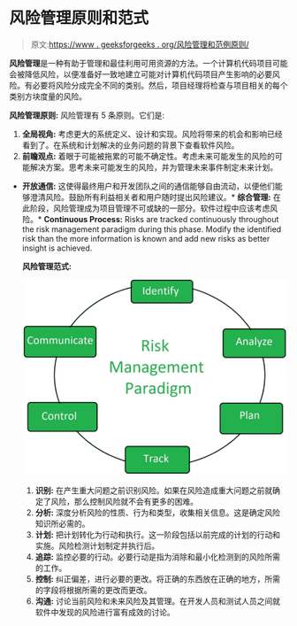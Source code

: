 # 风险管理原则和范式

> 原文:[https://www . geeksforgeeks . org/风险管理和范例原则/](https://www.geeksforgeeks.org/principles-of-risk-management-and-paradigm/)

**风险管理**是一种有助于管理和最佳利用可用资源的方法。一个计算机代码项目可能会被降低风险，以便准备好一致地建立可能对计算机代码项目产生影响的必要风险。有必要将风险分成完全不同的类别。然后，项目经理将检查与项目相关的每个类别方块度量的风险。

**风险管理原则:**
风险管理有 5 条原则。它们是:

1.  **全局视角:**
    考虑更大的系统定义、设计和实现。风险将带来的机会和影响已经看到了。在系统和计划解决的业务问题的背景下查看软件风险。
2.  **前瞻观点:**
    着眼于可能被拖累的可能不确定性。考虑未来可能发生的风险的可能解决方案。思考未来可能发生的风险，并为管理未来事件制定未来计划。

*   **开放通信:**
    这使得最终用户和开发团队之间的通信能够自由流动，以便他们能够澄清风险。鼓励所有利益相关者和用户随时提出风险建议。*   **综合管理:**
    在此阶段，风险管理成为项目管理不可或缺的一部分。软件过程中应该考虑风险。*   **Continuous Process:**
    Risks are tracked continuously throughout the risk management paradigm during this phase. Modify the identified risk than the more information is known and add new risks as better insight is achieved.

    **风险管理范式:**

    ![](img/ffce3611262fb7a6d463853fdeb22100.png)

    1.  **识别:**
        在产生重大问题之前识别风险。如果在风险造成重大问题之前就确定了风险，那么控制风险就不会有更多的困难。
    2.  **分析:**
        深度分析风险的性质、行为和类型，收集相关信息。这是确定风险知识所必需的。
    3.  **计划:**
        把计划转化为行动和执行。这一阶段包括以前完成的计划的行动和实施。风险检测计划制定并执行后。
    4.  **追踪:**
        监控必要的行动。必要行动是指为消除和最小化检测到的风险所需的工作。
    5.  **控制:**
        纠正偏差，进行必要的更改。将正确的东西放在正确的地方，所需的字段将根据所需的更改而更改。
    6.  **沟通:**
        讨论当前风险和未来风险及其管理。在开发人员和测试人员之间就软件中发现的风险进行富有成效的讨论。